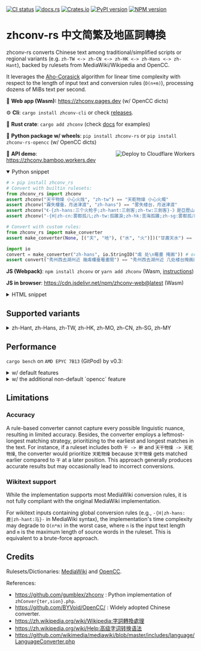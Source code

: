 [![CI status](https://github.com/Gowee/zhconv-rs/actions/workflows/main.yml/badge.svg)](https://github.com/Gowee/zhconv-rs/actions)
[![docs.rs](https://docs.rs/zhconv/badge.svg)](https://docs.rs/zhconv)
[![Crates.io](https://img.shields.io/crates/v/zhconv.svg)](https://crates.io/crates/zhconv)
[![PyPI version](https://img.shields.io/pypi/v/zhconv-rs)](https://pypi.org/project/zhconv-rs/)
[![NPM version](https://badge.fury.io/js/zhconv.svg)](https://www.npmjs.com/package/zhconv)

# zhconv-rs 中文简繁及地區詞轉換

zhconv-rs converts Chinese text among traditional/simplified scripts or regional variants (e.g. `zh-TW <-> zh-CN <-> zh-HK <-> zh-Hans <-> zh-Hant`), backed by rulesets from MediaWiki/Wikipedia and OpenCC.

It leverages the [Aho-Corasick](https://github.com/daac-tools/daachorse) algorithm for linear time complexity with respect to the length of input text and conversion rules (`O(n+m)`), processing dozens of MiBs text per second.

🔗 **Web app (Wasm):** https://zhconv.pages.dev (w/ OpenCC dicts)

⚙️ **Cli**: `cargo install zhconv-cli` or check [releases](https://github.com/Gowee/zhconv-rs/releases).

🦀 **Rust crate**: `cargo add zhconv` (check [docs](https://docs.rs/zhconv/latest/zhconv/) for examples)

🐍 **Python package w/ wheels**: `pip install zhconv-rs` or `pip install zhconv-rs-opencc` (w/ OpenCC dicts)

<a href="https://deploy.workers.cloudflare.com/?url=https://github.com/gowee/zhconv-rs">
    <img src="https://deploy.workers.cloudflare.com/button" align="right" alt="Deploy to Cloudflare Workers">
</a>

🧩 **API demo**: https://zhconv.bamboo.workers.dev

<details open>
 <summary>Python snippet</summary>

```python
# > pip install zhconv_rs
# Convert with builtin rulesets:
from zhconv_rs import zhconv
assert zhconv("天干物燥 小心火烛", "zh-tw") == "天乾物燥 小心火燭"
assert zhconv("霧失樓臺，月迷津渡", "zh-hans") == "雾失楼台，月迷津渡"
assert zhconv("《-{zh-hans:三个火枪手;zh-hant:三劍客;zh-tw:三劍客}-》是亞歷山大·仲馬的作品。", "zh-cn", mediawiki=True) == "《三个火枪手》是亚历山大·仲马的作品。"
assert zhconv("-{H|zh-cn:雾都孤儿;zh-tw:孤雛淚;zh-hk:苦海孤雛;zh-sg:雾都孤儿;zh-mo:苦海孤雛;}-《雾都孤儿》是查尔斯·狄更斯的作品。", "zh-tw", True) == "《孤雛淚》是查爾斯·狄更斯的作品。"

# Convert with custom rules:
from zhconv_rs import make_converter
assert make_converter(None, [("天", "地"), ("水", "火")])("甘肅天水") == "甘肅地火"

import io
convert = make_converter("zh-hans", io.StringIO("䖏 处\n罨畫 掩画")) # or path to rule file
assert convert("秀州西去湖州近 幾䖏樓臺罨畫間") == "秀州西去湖州近 几处楼台掩画间"
```

</details>

**JS (Webpack)**: `npm install zhconv` or `yarn add zhconv` (Wasm, [instructions](https://rustwasm.github.io/wasm-pack/book/tutorials/npm-browser-packages/using-your-library.html))

**JS in browser**: https://cdn.jsdelivr.net/npm/zhconv-web@latest (Wasm)

<details>
 <summary>HTML snippet</summary>

```html
<script type="module">
    // Use ES module import syntax to import functionality from the module
    // that we have compiled.
    //
    // Note that the `default` import is an initialization function which
    // will "boot" the module and make it ready to use. Currently browsers
    // don't support natively imported WebAssembly as an ES module, but
    // eventually the manual initialization won't be required!
    import init, { zhconv } from 'https://cdn.jsdelivr.net/npm/zhconv-web@latest/zhconv.js'; // specify a version tag if in prod

    async function run() {
        await init();

        alert(zhconv(prompt("Text to convert to zh-hans:"), "zh-hans"));
    }

    run();
</script>
```

</details>

## Supported variants

<details>
 <summary>zh-Hant, zh-Hans, zh-TW, zh-HK, zh-MO, zh-CN, zh-SG, zh-MY</summary>

| Target                                 | Tag       | Script  | Description                                   |
| -------------------------------------- | --------- | ------- | --------------------------------------------- |
| **S**implified **C**hinese / 简体中文  | `zh-Hans` | SC / 简 | W/O substituing region-specific phrases.      |
| **T**raditional **C**hinese / 繁體中文 | `zh-Hant` | TC / 繁 | W/O substituing region-specific phrases.      |
| Chinese (Taiwan) / 臺灣正體            | `zh-TW`   | TC / 繁 | With Taiwan-specific phrases adapted.         |
| Chinese (Hong Kong) / 香港繁體         | `zh-HK`   | TC / 繁 | With Hong Kong-specific phrases adapted.      |
| Chinese (Macau) / 澳门繁體             | `zh-MO`   | TC / 繁 | Same as `zh-HK` for now.                      |
| Chinese (Mainland China) / 大陆简体    | `zh-CN`   | SC / 简 | With mainland China-specific phrases adapted. |
| Chinese (Singapore) / 新加坡简体       | `zh-SG`   | SC / 简 | Same as `zh-CN` for now.                      |
| Chinese (Malaysia) / 大马简体          | `zh-MY`   | SC / 简 | Same as `zh-CN` for now.                      |

*Note:*  `zh-TW` and `zh-HK` are based on `zh-Hant`. `zh-CN` are based on `zh-Hans`. Currently, `zh-MO` shares the same rulesets with `zh-HK` unless additional rules are manually configured; `zh-MY` and `zh-SG` shares the same rulesets with `zh-CN` unless additional rules are manually configured. 
</details>

## Performance

`cargo bench` on `AMD EPYC 7B13` (GitPod) by v0.3:

<details>
<summary>w/ default features</summary>

```
load/zh2Hant            time:   [4.6368 ms 4.6862 ms 4.7595 ms]
load/zh2Hans            time:   [2.2670 ms 2.2891 ms 2.3138 ms]
load/zh2TW              time:   [4.7115 ms 4.7543 ms 4.8001 ms]
load/zh2HK              time:   [5.4438 ms 5.5474 ms 5.6573 ms]
load/zh2MO              time:   [4.9503 ms 4.9673 ms 4.9850 ms]
load/zh2CN              time:   [3.0809 ms 3.1046 ms 3.1323 ms]
load/zh2SG              time:   [3.0543 ms 3.0637 ms 3.0737 ms]
load/zh2MY              time:   [3.0514 ms 3.0640 ms 3.0787 ms]
zh2CN wikitext basic    time:   [385.95 µs 388.53 µs 391.39 µs]
zh2TW wikitext basic    time:   [393.70 µs 395.16 µs 396.89 µs]
zh2TW wikitext extended time:   [1.5105 ms 1.5186 ms 1.5271 ms]
zh2CN 天乾物燥          time:   [46.970 ns 47.312 ns 47.721 ns]
zh2TW data54k           time:   [200.72 µs 201.54 µs 202.41 µs]
zh2CN data54k           time:   [231.55 µs 232.86 µs 234.30 µs]
zh2Hant data689k        time:   [2.0330 ms 2.0513 ms 2.0745 ms]
zh2TW data689k          time:   [1.9710 ms 1.9790 ms 1.9881 ms]
zh2Hant data3185k       time:   [15.199 ms 15.260 ms 15.332 ms]
zh2TW data3185k         time:   [15.346 ms 15.464 ms 15.629 ms]
zh2TW data55m           time:   [329.54 ms 330.53 ms 331.58 ms]
is_hans data55k         time:   [404.73 µs 407.11 µs 409.59 µs]
infer_variant data55k   time:   [1.0468 ms 1.0515 ms 1.0570 ms]
is_hans data3185k       time:   [22.442 ms 22.589 ms 22.757 ms]
infer_variant data3185k time:   [60.205 ms 60.412 ms 60.627 ms]
``` 
</details>

<details>
<summary>w/ the additional non-default `opencc` feature</summary>

```
load/zh2Hant            time:   [22.074 ms 22.338 ms 22.624 ms]
load/zh2Hans            time:   [2.7913 ms 2.8126 ms 2.8355 ms]
load/zh2TW              time:   [23.068 ms 23.286 ms 23.520 ms]
load/zh2HK              time:   [23.358 ms 23.630 ms 23.929 ms]
load/zh2MO              time:   [23.363 ms 23.627 ms 23.913 ms]
load/zh2CN              time:   [3.6778 ms 3.7222 ms 3.7722 ms]
load/zh2SG              time:   [3.6522 ms 3.6848 ms 3.7202 ms]
load/zh2MY              time:   [3.6642 ms 3.7079 ms 3.7545 ms]
zh2CN wikitext basic    time:   [396.17 µs 402.51 µs 409.36 µs]
zh2TW wikitext basic    time:   [442.16 µs 447.53 µs 453.27 µs]
zh2TW wikitext extended time:   [1.5795 ms 1.6007 ms 1.6233 ms]
zh2CN 天乾物燥          time:   [47.884 ns 48.878 ns 49.953 ns]
zh2TW data54k           time:   [255.25 µs 259.01 µs 262.92 µs]
zh2CN data54k           time:   [233.74 µs 236.99 µs 240.67 µs]
zh2Hant data689k        time:   [3.9696 ms 4.0005 ms 4.0327 ms]
zh2TW data689k          time:   [3.4593 ms 3.4896 ms 3.5203 ms]
zh2Hant data3185k       time:   [27.710 ms 27.955 ms 28.206 ms]
zh2TW data3185k         time:   [30.298 ms 30.858 ms 31.428 ms]
zh2TW data55m           time:   [500.95 ms 515.80 ms 531.34 ms]
is_hans data55k         time:   [461.22 µs 470.99 µs 481.20 µs]
infer_variant data55k   time:   [1.1669 ms 1.1759 ms 1.1852 ms]
is_hans data3185k       time:   [26.609 ms 26.964 ms 27.385 ms]
infer_variant data3185k time:   [74.878 ms 76.262 ms 77.818 ms]
```

</details>
<!--
## Upstream rulesets

zhconv-rs does not maintain any conversion rulesets/dicts. Instead, it relies on two upstream sources: MediaWiki and OpenCC. These rulesets are merged and compiled into an automaton at compile-time for optimal performance, which means rulesets cannot be dynamically selected at runtime. However, it is possible to load custom rulesets manually.

By default, only MediaWiki rulesets are used. For a Rust project, to enable additional OpenCC rulesets, activate the `opencc` feature: `zhconv = { version = "...", features = [ "opencc" ] }`. For a Python project, there are two standalone packages `zhconv-rs` (w/ MediaWiki rulesets only) and `zhconv-rs-opencc` (w/ additional OpenCC rulesets) to be installed as needed. For the API on Workers, check [worker.yml](.github/workflows/worker.yml) for instructions on configuring OpenCC rulesets. The web app is always shiped with additional OpenCC rulesets for now.-->

**Note:** Enabling OpenCC rulesets increases the build size by several MiBs and noticeably impacts performance, even though it still outperforms other implementations.

<!--
## Differences with other converters
* `ZhConver{sion,ter}.php` of MediaWiki: zhconv-rs just takes conversion tables listed in [`ZhConversion.php`](https://github.com/wikimedia/mediawiki/blob/master/includes/languages/data/ZhConversion.php#L14). MediaWiki relies on the inefficient PHP built-in function [`strtr`](https://github.com/php/php-src/blob/217fd932fa57d746ea4786b01d49321199a2f3d5/ext/standard/string.c#L2974). Under the basic mode, zhconv-rs guarantees linear time complexity (`T = O(n+m)` instead of `O(nm)`) and single-pass scanning of input text. Optionally, zhconv-rs supports the same conversion rule syntax with MediaWiki.
* OpenCC: The [conversion rulesets](https://github.com/BYVoid/OpenCC/tree/master/data/dictionary) of OpenCC is independent of MediaWiki. The core [conversion implementation](https://github.dev/BYVoid/OpenCC/blob/21995f5ea058441423aaff3ee89b0a5d4747674c/src/Conversion.cpp#L27) of OpenCC is kinda similar to the aforementioned `strtr`. However, OpenCC supports pre-segmentation and maintains multiple rulesets which are applied successively. By contrast, the Aho-Corasick-powered zhconv-rs merges rulesets from MediaWiki and OpenCC in compile time and converts text in single-pass linear time, resulting in much more efficiency. Though, conversion results may differ in some cases.
## Comparisions with other tools
- OpenCC: Dict::MatchPrefix (iterating from maxlen to minlen character by character to match) [https://github.dev/BYVoid/OpenCC/blob/21995f5ea058441423aaff3ee89b0a5d4747674c/src/Dict.cpp#L25](MatchPrefix), [segments converter](https://github.dev/BYVoid/OpenCC/blob/21995f5ea058441423aaff3ee89b0a5d4747674c/src/Conversion.cpp#L27) [segmentizer](https://github.dev/BYVoid/OpenCC/blob/21995f5ea058441423aaff3ee89b0a5d4747674c/src/MaxMatchSegmentation.cpp#L34)
- zhConversion.php: strtr (iterating from maxlen to minlen for every known key length to match) [https://github.dev/php/php-src/blob/217fd932fa57d746ea4786b01d49321199a2f3d5/ext/standard/string.c#L2974]
- zhconv-rs regex-based automaton
-->

## Limitations

### Accuracy

A rule-based converter cannot capture every possible linguistic nuance, resulting in limited accuracy. Besides, the converter employs a leftmost-longest matching strategy, prioritizing to the earliest and longest matches in the text. For instance, if a ruleset includes both `干 -> 幹` and `天干物燥 -> 天乾物燥`, the converter would prioritize `天乾物燥` because `天干物燥` gets matched earlier compared to `干` at a later position. This approach generally produces accurate results but may occasionally lead to incorrect conversions.

### Wikitext support

While the implementation supports most MediaWiki conversion rules, it is not fully compliant with the original MediaWiki implementation.

For wikitext inputs containing global conversion rules (e.g., `-{H|zh-hans:鹿|zh-hant:马}-` in MediaWiki syntax), the implementation's time complexity may degrade to `O(n*m)` in the worst case, where `n` is the input text length and `m` is the maximum length of source words in the ruleset. This is equivalent to a brute-force approach.

## Credits

Rulesets/Dictionaries: [MediaWiki](https://github.com/wikimedia/mediawiki) and [OpenCC](https://github.com/BYVoid/OpenCC).

References:
- https://github.com/gumblex/zhconv : Python implementation of `zhConver{ter,sion}.php`.
- https://github.com/BYVoid/OpenCC/ : Widely adopted Chinese converter.
- https://zh.wikipedia.org/wiki/Wikipedia:字詞轉換處理
- https://zh.wikipedia.org/wiki/Help:高级字词转换语法
- https://github.com/wikimedia/mediawiki/blob/master/includes/language/LanguageConverter.php
<!--- https://www.hankcs.com/nlp/simplified-traditional-chinese-conversion.html-->

